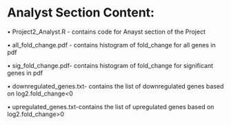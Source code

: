 # Analyst Section Content:

•	Project2_Analyst.R - contains code for Anayst section of the Project

•	all_fold_change.pdf - contains histogram of fold_change for all genes in pdf

•	sig_fold_change.pdf- contains histogram of fold_change for significant genes in pdf

•	downregulated_genes.txt- contains the list of downregulated genes based on log2.fold_change<0

•	upregulated_genes.txt-contains the list of upregulated genes based on log2.fold_change>0
